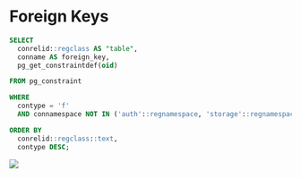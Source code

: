 # Foreign Keys

```sql
SELECT
  conrelid::regclass AS "table",
  conname AS foreign_key,
  pg_get_constraintdef(oid)

FROM pg_constraint

WHERE
  contype = 'f'
  AND connamespace NOT IN ('auth'::regnamespace, 'storage'::regnamespace)

ORDER BY
  conrelid::regclass::text,
  contype DESC;
```

<img src="https://user-images.githubusercontent.com/926720/210864662-ded37c86-27c2-46aa-b4d4-613f94eb4d40.png">
